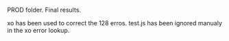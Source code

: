 PROD folder. Final results. 

xo has been used to correct the 128 erros. 
test.js has been ignored manualy in the xo error lookup. 
